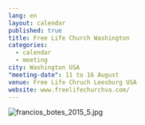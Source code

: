 ```yaml
---
lang: en
layout: calendar
published: true
title: Free Life Church Washington
categories: 
  - calendar
  - meeting
city: Washington USA
"meeting-date": 11 to 16 August
venue: Free Life Chruch Leesburg USA
website: www.freelifechurchva.com/
---
```





![francios_botes_2015_5.jpg]({{site.baseurl}}/assets/images/francios_botes_2015_5.jpg)
